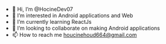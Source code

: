 - 👋 Hi, I’m @HocineDev07
- 👀 I’m interested in Android applications and Web
- 🌱 I’m currently learning ReactJs
- 💞️ I’m looking to collaborate on making Android applications
- 📫 How to reach me houcinehoud664@gmail.com

<!---
HocineDev07/HocineDev07 is a ✨ special ✨ repository because its `README.md` (this file) appears on your GitHub profile.
You can click the Preview link to take a look at your changes.
--->
